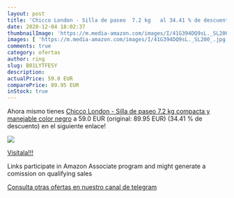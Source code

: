```yaml
---
layout: post
title: 'Chicco London - Silla de paseo  7.2 kg   al 34.41 % de descuento'
date: 2020-12-04 18:02:37
thumbnailImage: 'https://m.media-amazon.com/images/I/41G394DQ9sL._SL200_.jpg'
images: [ 'https://m.media-amazon.com/images/I/41G394DQ9sL._SL200_.jpg' ]
comments: true
category: ofertas
author: ring
slug: B01LYTFESY
description:
actualPrice: 59.0 EUR
comparePrice: 89.95 EUR
inStock: true
---
```


Ahora mismo tienes [Chicco London - Silla de paseo  7.2 kg  compacta y manejable  color negro](https://www.amazon.es/dp/B01LYTFESY/?tag=tolees-21) a 59.0 EUR (original: 89.95 EUR) (34.41 %  de descuento) en el siguiente enlace!

[![](https://m.media-amazon.com/images/I/41G394DQ9sL._SL200_.jpg)](https://www.amazon.es/dp/B01LYTFESY/?tag=tolees-21)

[Visítala!!!](https://www.amazon.es/dp/B01LYTFESY/?tag=tolees-21)

Links participate in Amazon Associate program and might generate a comission on qualifying sales

[Consulta otras ofertas en nuestro canal de telegram](https://t.me/s/ofertas25)
